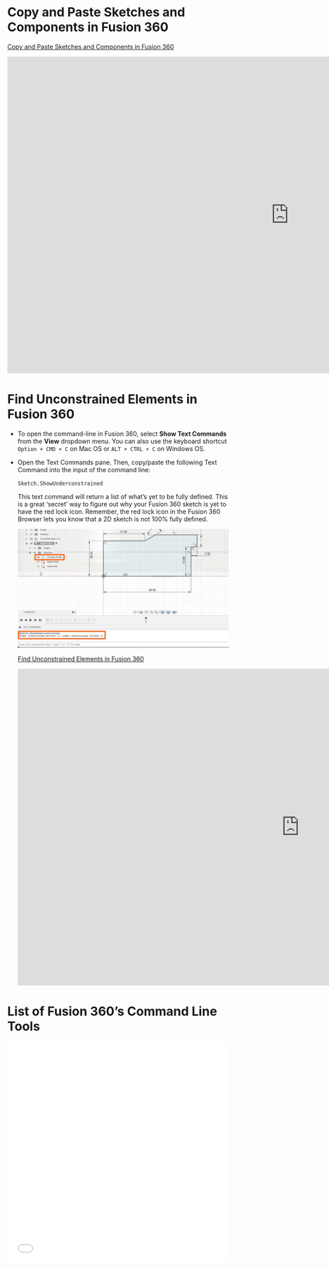 # Copy and Paste Sketches and Components in Fusion 360

[Copy and Paste Sketches and Components in Fusion 360](https://youtu.be/sCgr5WNt6RA)

<iframe width="1280" height="720" src="https://www.youtube.com/embed/sCgr5WNt6RA" title="Copy and Paste Sketches and Components in Fusion 360" frameborder="0" allow="accelerometer; autoplay; clipboard-write; encrypted-media; gyroscope; picture-in-picture; web-share" referrerpolicy="strict-origin-when-cross-origin" allowfullscreen></iframe>

# Find Unconstrained Elements in Fusion 360

- To open the command-line in Fusion 360, select **Show Text Commands** from the **View** dropdown menu. You can also use the keyboard shortcut `Option + CMD + C` on Mac OS or `ALT + CTRL + C` on Windows OS.

- Open the Text Commands pane. Then, copy/paste the following Text Command into the input of the command line:

  ```
  Sketch.ShowUnderconstrained 
  ```
  
  This text command will return a list of what’s yet to be fully defined. This is a great ‘secret’ way to figure out why your Fusion 360 sketch is yet to have the red lock icon. Remember, the red lock icon in the Fusion 360 Browser lets you know that a 2D sketch is not 100% fully defined.

  ![How-to-Highlight-Unconstrained-Objects-in-Fusion-360-min-1024x576.jpg](images/How-to-Highlight-Unconstrained-Objects-in-Fusion-360-min-1024x576.jpg)

  [Find Unconstrained Elements in Fusion 360](https://youtu.be/matqB8nGzQI)
  
  <iframe width="1280" height="720" src="https://www.youtube.com/embed/matqB8nGzQI" title="Find Unconstrained Elements in Fusion 360" frameborder="0" allow="accelerometer; autoplay; clipboard-write; encrypted-media; gyroscope; picture-in-picture; web-share" referrerpolicy="strict-origin-when-cross-origin" allowfullscreen></iframe>
  
# List of Fusion 360’s Command Line Tools

<iframe src="images/Available-tools-with-the-Fusion-360-Command-Line.pdf" width="100%" height="500" frameborder="0" />


